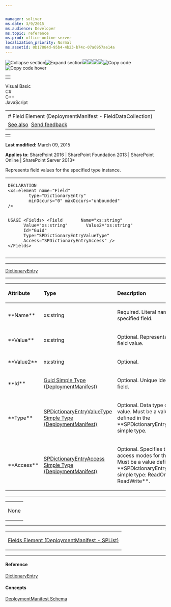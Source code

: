 ```yaml
---


manager: soliver
ms.date: 3/9/2015
ms.audience: Developer
ms.topic: reference
ms.prod: office-online-server
localization_priority: Normal
ms.assetid: 0b17884d-95b4-4b23-b74c-07a6957ae14a
---
```


![Collapse
section](../icons/collapse_all.gif "Collapse section")![Expand
section](../icons/expand_all.gif "Expand section")![](../icons/collapse_all.gif)![](../icons/expand_all.gif)![](../icons/dropdown.gif)![](../icons/dropdownHover.gif)![Copy
code](../icons/copycode.gif "Copy code")![Copy code
hover](../icons/copycodeHighlight.gif "Copy code hover")
<table>
<tbody>
<tr class="odd">
<td align="left"></td>
</tr>
</tbody>
</table>

Visual Basic  
C\#  
C++  
JavaScript  

<table>
<tbody>
<tr class="odd">
<td align="left"><span id="runningHeaderText"></span></td>
</tr>
<tr class="even">
<td align="left"># Field Element (DeploymentManifest - FieldDataCollection)</td>
</tr>
<tr class="odd">
<td align="left"><a href="#seeAlsoToggle">See also</a>  <span id="headfeedbackarea" class="feedbackhead"><a href="javascript:SubmitFeedback(&#39;docthis@Microsoft.com&#39;,&#39;&#39;,&#39;&#39;,&#39;&#39;,&#39;1.0.18082.1225&#39;,&#39;%0\dThank%20you%20for%20your%20feedback.%20The%20developer%20writing%20teams%20use%20your%20feedback%20to%20improve%20documentation.%20While%20we%20are%20reviewing%20your%20feedback,%20we%20may%20send%20you%20e-mail%20to%20ask%20for%20clarification%20or%20feedback%20on%20a%20solution.%20We%20do%20not%20use%20your%20e-mail%20address%20for%20any%20other%20purpose%20and%20we%20delete%20it%20after%20we%20finish%20our%20review.%0\AFor%20further%20information%20about%20the%20privacy%20policies%20of%20Microsoft,%20please%20see%20http://privacy.microsoft.com/en-us/default.aspx.%0\A%0\d&#39;,&#39;Customer%20feedback&#39;);">Send feedback</a></span></td>
</tr>
</tbody>
</table>

<table>
<colgroup>
<col width="100%" />
</colgroup>
<tbody>
<tr class="odd">
<td align="left"></td>
</tr>
</tbody>
</table>

**Last modified:** March 09, 2015

**Applies to**: SharePoint 2016 | SharePoint Foundation 2013 |
SharePoint Online | SharePoint Server 2013*

Represents field values for the specified type instance.

<span codelanguage="other"></span>
<table>
<colgroup>
<col width="100%" />
</colgroup>
<tbody>
<tr class="odd">
<td align="left"><pre><code>DECLARATION
&lt;xs:element name=&quot;Field&quot; 
        type=&quot;DictionaryEntry&quot; 
        minOccurs=&quot;0&quot; maxOccurs=&quot;unbounded&quot; 
/&gt;

USAGE
&lt;Fields&gt;
        &lt;Field
      Name=&quot;xs:string&quot;
      Value=&quot;xs:string&quot;
      Value2=&quot;xs:string&quot;
      Id=&quot;Guid&quot;
      Type=&quot;SPDictionaryEntryValueType&quot;
      Access=&quot;SPDictionaryEntryAccess&quot;
        /&gt;
&lt;/Fields&gt;</code></pre></td>
</tr>
</tbody>
</table>


-----------------------------------------------------------------------------------------------------------------------------------------------------------------------------------------

<span sdata="cer"
target="T:System.Collections.DictionaryEntry">[DictionaryEntry](http://msdn2.microsoft.com/EN-US/library/9kth4sbk)</span>


-----------------------------------------------------------------------------------------------------------------------------------------------------------------------------------------------

<table>
<colgroup>
<col width="33%" />
<col width="33%" />
<col width="33%" />
</colgroup>
<thead>
<tr class="header">
<th align="left"><p>Attribute</p></th>
<th align="left"><p>Type</p></th>
<th align="left"><p>Description</p></th>
</tr>
</thead>
<tbody>
<tr class="odd">
<td align="left"><p>**Name**</p></td>
<td align="left"><p>xs:string</p></td>
<td align="left"><p>Required. Literal name of the specified field.</p></td>
</tr>
<tr class="even">
<td align="left"><p>**Value**</p></td>
<td align="left"><p>xs:string</p></td>
<td align="left"><p>Optional. Representation of the field value.</p></td>
</tr>
<tr class="odd">
<td align="left"><p>**Value2**</p></td>
<td align="left"><p>xs:string</p></td>
<td align="left"><p>Optional.</p></td>
</tr>
<tr class="even">
<td align="left"><p>**Id**</p></td>
<td align="left"><p><span sdata="link"><a href="guid-simple-type-deploymentmanifest.htm">Guid Simple Type (DeploymentManifest)</a></span></p></td>
<td align="left"><p>Optional. Unique identifier of the field.</p></td>
</tr>
<tr class="odd">
<td align="left"><p>**Type**</p></td>
<td align="left"><p><span sdata="link"><a href="spdictionaryentryvaluetype-simple-type-deploymentmanifest.htm">SPDictionaryEntryValueType Simple Type (DeploymentManifest)</a></span></p></td>
<td align="left"><p>Optional. Data type of the field value. Must be a value type defined in the **SPDictionaryEntryValueType** simple type.</p></td>
</tr>
<tr class="even">
<td align="left"><p>**Access**</p></td>
<td align="left"><p><span sdata="link"><a href="spdictionaryentryaccess-simple-type-deploymentmanifest.htm">SPDictionaryEntryAccess Simple Type (DeploymentManifest)</a></span></p></td>
<td align="left"><p>Optional. Specifies the allowable access modes for the field value. Must be a value defined in the **SPDictionaryEntryAccess</span> simple type: <span class="keyword">ReadOnly</span> or <span class="keyword">ReadWrite**.</p></td>
</tr>
</tbody>
</table>


---------------------------------------------------------------------------------------------------------------------------------------------------------------------------------------------------

<table>
<colgroup>
<col width="100%" />
</colgroup>
<tbody>
<tr class="odd">
<td align="left"><p>None</p></td>
</tr>
</tbody>
</table>


----------------------------------------------------------------------------------------------------------------------------------------------------------------------------------------------------

<table>
<colgroup>
<col width="100%" />
</colgroup>
<tbody>
<tr class="odd">
<td align="left"><p><span sdata="link"><a href="fields-element-deploymentmanifestsplist.htm">Fields Element (DeploymentManifest - SPList)</a></span></p></td>
</tr>
</tbody>
</table>


-------------------------------------------------------------------------------------------------------------------------------------------------------------------------------------------

#### Reference

<span sdata="cer"
target="T:System.Collections.DictionaryEntry">[DictionaryEntry](http://msdn2.microsoft.com/EN-US/library/9kth4sbk)</span>

#### Concepts

<span sdata="link">[DeploymentManifest
Schema](deploymentmanifest-schema.htm)</span>









